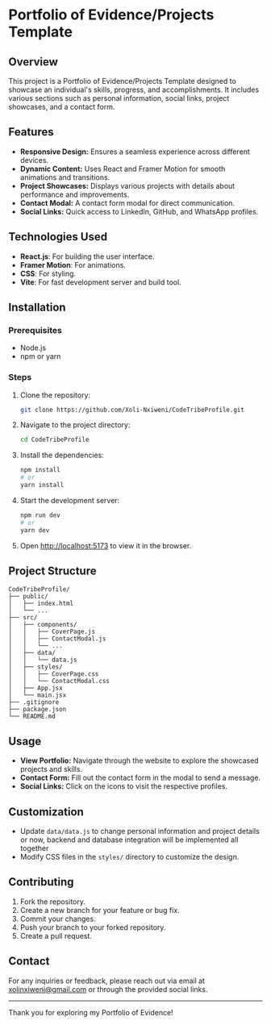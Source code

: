# Portfolio of Evidence/Projects Template

## Overview
This project is a Portfolio of Evidence/Projects Template designed to showcase an individual's skills, progress, and accomplishments. It includes various sections such as personal information, social links, project showcases, and a contact form.

## Features
- **Responsive Design:** Ensures a seamless experience across different devices.
- **Dynamic Content:** Uses React and Framer Motion for smooth animations and transitions.
- **Project Showcases:** Displays various projects with details about performance and improvements.
- **Contact Modal:** A contact form modal for direct communication.
- **Social Links:** Quick access to LinkedIn, GitHub, and WhatsApp profiles.

## Technologies Used
- **React.js**: For building the user interface.
- **Framer Motion**: For animations.
- **CSS**: For styling.
- **Vite**: For fast development server and build tool.

## Installation

### Prerequisites
- Node.js
- npm or yarn

### Steps
1. Clone the repository:
   ```bash
   git clone https://github.com/Xoli-Nxiweni/CodeTribeProfile.git
   ```
2. Navigate to the project directory:
   ```bash
   cd CodeTribeProfile
   ```
3. Install the dependencies:
   ```bash
   npm install
   # or
   yarn install
   ```
4. Start the development server:
   ```bash
   npm run dev
   # or
   yarn dev
   ```
5. Open [http://localhost:5173](http://localhost:5173) to view it in the browser.

## Project Structure
```
CodeTribeProfile/
├── public/
│   ├── index.html
│   └── ...
├── src/
│   ├── components/
│   │   ├── CoverPage.js
│   │   ├── ContactModal.js
│   │   └── ...
│   ├── data/
│   │   └── data.js
│   ├── styles/
│   │   ├── CoverPage.css
│   │   └── ContactModal.css
│   ├── App.jsx
│   └── main.jsx
├── .gitignore
├── package.json
└── README.md
```

## Usage
- **View Portfolio:** Navigate through the website to explore the showcased projects and skills.
- **Contact Form:** Fill out the contact form in the modal to send a message.
- **Social Links:** Click on the icons to visit the respective profiles.

## Customization
- Update `data/data.js` to change personal information and project details or now, backend and database integration will be implemented all together
- Modify CSS files in the `styles/` directory to customize the design.

## Contributing
1. Fork the repository.
2. Create a new branch for your feature or bug fix.
3. Commit your changes.
4. Push your branch to your forked repository.
5. Create a pull request.

## Contact
For any inquiries or feedback, please reach out via email at [xolinxiweni@gmail.com](mailto:xolinxiweni@gmail.com) or through the provided social links.

---

Thank you for exploring my Portfolio of Evidence!

